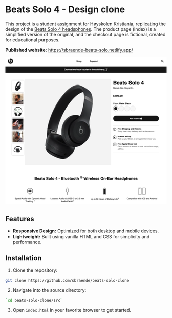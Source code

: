 # Beats Solo 4 - Design clone

This project is a student assignment for Høyskolen Kristiania, replicating the design of the [Beats Solo 4 headsphones](https://www.beatsbydre.com/headphones/solo4-wireless/MUW23/solo4-matteblack). The product page (index) is a simplified version of the original, and the checkout page is fictional, created for educational purposes.

**Published website:** https://sbraende-beats-solo.netlify.app/

![screenshot webpage](src/assets/images/screenshots/screenshot.png)

## Features

- **Responsive Design:** Optimized for both desktop and mobile devices.
- **Lightweight:** Built using vanilla HTML and CSS for simplicity and performance.

## Installation

1. Clone the repository:

```bash
git clone https://github.com/sbraende/beats-solo-clone
```

2. Navigate into the source directory:

```bash
`cd beats-solo-clone/src`
```

3. Open `index.html` in your favorite browser to get started.

